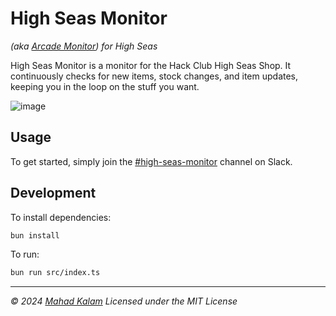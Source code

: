 # High Seas Monitor

_(aka [Arcade Monitor](https://github.com/skyfallwastaken/arcade-monitor)) for High Seas_

High Seas Monitor is a monitor for the Hack Club High Seas Shop. It continuously checks for new items,
stock changes, and item updates, keeping you in the loop on the stuff you want.

![image](https://cloud-5w5xr0pgh-hack-club-bot.vercel.app/0image.png)

## Usage

To get started, simply join the [#high-seas-monitor](https://hackclub.slack.com/archives/C07UJMV9389) channel on Slack.

## Development

To install dependencies:

```bash
bun install
```

To run:

```bash
bun run src/index.ts
```

---

_© 2024 [Mahad Kalam](https://skyfall.dev)_
_Licensed under the MIT License_
